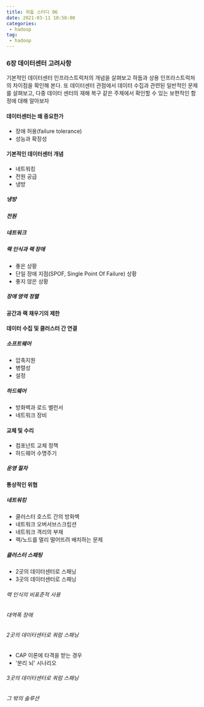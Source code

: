 ```yaml
---
title: 하둡 스터디 06
date: 2021-03-11 10:58:00
categories:
 - hadoop
tag:
 - hadoop
---
```


### 6장 데이터센터 고려사항

기본적인 데이터센터 인프라스트럭처의 개념을 살펴보고 하둡과 상용 인프라스트럭처의 차이점을 확인해 본다. 또 데이터센터 관점에서 데이터 수집과 관련된 일반적인 문제를 살펴보고, 다중 데이터 센터의 재해 복구 같은 주제에서 확인할 수 있는 보편적인 함정에 대해 알아보자

<!-- more -->

#### 데이터센터는 왜 중요한가

- 장애 허용(failure tolerance)
- 성능과 확장성



#### 기본적인 데이터센터 개념

- 네트워킹
- 전원 공급
- 냉방

##### 냉방

##### 전원

##### 네트워크

##### 랙 인식과 랙 장애

- 좋은 상황
- 단일 장애 지점(SPOF, Single Point Of Failure) 상황
- 좋지 않은 상황

##### 장애 영역 정렬



#### 공간과 랙 채우기의 제한



#### 데이터 수집 및 클러스터 간 연결

##### 소프트웨어

- 압축지원
- 병렬성
- 설정

##### 하드웨어

- 방화벽과 로드 밸런서
- 네트워크 장비



#### 교체 및 수리

- 컴포넌트 교체 정책
- 하드웨어 수명주기

##### 운영 절차



#### 통상적인 위협

##### 네트워킹

- 클러스터 호스트 간의 방화벽
- 네트워크 오버서브스크립션
- 네트워크 격리의 부재
- 랙/노드를 멀리 떨어뜨려 배치하는 문제

##### 클러스터 스패팅

- 2곳의 데이터센터로 스패닝
- 3곳의 데이터센터로 스패닝

###### 랙 인식의 비표준적 사용

###### 대역폭 장애

###### 2곳의 데이터센터로 쿼럼 스패닝

- CAP 이론에 타격을 받는 경우
- '분리 뇌' 시나리오

###### 3곳의 데이터센터로 쿼럼 스패닝

###### 그 밖의 솔루션